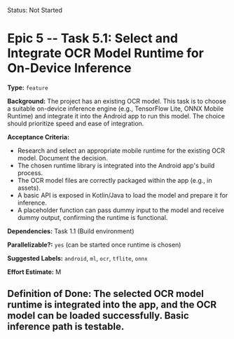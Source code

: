 Status: Not Started

# Epic 5 -- Task 5.1: Select and Integrate OCR Model Runtime for On-Device Inference

**Type:** `feature`

**Background:** The project has an existing OCR model. This task is to choose a suitable on-device inference engine (e.g., TensorFlow Lite, ONNX Mobile Runtime) and integrate it into the Android app to run this model. The choice should prioritize speed and ease of integration.

**Acceptance Criteria:**
*   Research and select an appropriate mobile runtime for the existing OCR model. Document the decision.
*   The chosen runtime library is integrated into the Android app's build process.
*   The OCR model files are correctly packaged within the app (e.g., in assets).
*   A basic API is exposed in Kotlin/Java to load the model and prepare it for inference.
*   A placeholder function can pass dummy input to the model and receive dummy output, confirming the runtime is functional.

**Dependencies:** Task 1.1 (Build environment)

**Parallelizable?:** `yes` (can be started once runtime is chosen)

**Suggested Labels:** `android`, `ml`, `ocr`, `tflite`, `onnx`

**Effort Estimate:** M

**Definition of Done:** The selected OCR model runtime is integrated into the app, and the OCR model can be loaded successfully. Basic inference path is testable.
---
